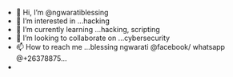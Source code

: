 - 👋 Hi, I’m @ngwaratiblessing
- 👀 I’m interested in ...hacking
- 🌱 I’m currently learning ...hacking, scripting
- 💞️ I’m looking to collaborate on ...cybersecurity
- 📫 How to reach me ...blessing ngwarati @facebook/ whatsapp @+26378875...
- 

<!---
ngwaratiblessing/ngwaratiblessing is a ✨ special ✨ repository because its `README.md` (this file) appears on your GitHub profile.
You can click the Preview link to take a look at your changes.
--->
